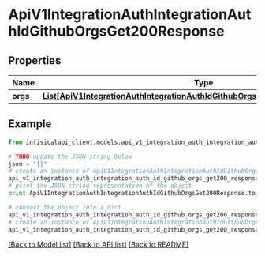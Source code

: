 # ApiV1IntegrationAuthIntegrationAuthIdGithubOrgsGet200Response


## Properties
Name | Type | Description | Notes
------------ | ------------- | ------------- | -------------
**orgs** | [**List[ApiV1IntegrationAuthIntegrationAuthIdGithubOrgsGet200ResponseOrgsInner]**](ApiV1IntegrationAuthIntegrationAuthIdGithubOrgsGet200ResponseOrgsInner.md) |  | 

## Example

```python
from infisicalapi_client.models.api_v1_integration_auth_integration_auth_id_github_orgs_get200_response import ApiV1IntegrationAuthIntegrationAuthIdGithubOrgsGet200Response

# TODO update the JSON string below
json = "{}"
# create an instance of ApiV1IntegrationAuthIntegrationAuthIdGithubOrgsGet200Response from a JSON string
api_v1_integration_auth_integration_auth_id_github_orgs_get200_response_instance = ApiV1IntegrationAuthIntegrationAuthIdGithubOrgsGet200Response.from_json(json)
# print the JSON string representation of the object
print ApiV1IntegrationAuthIntegrationAuthIdGithubOrgsGet200Response.to_json()

# convert the object into a dict
api_v1_integration_auth_integration_auth_id_github_orgs_get200_response_dict = api_v1_integration_auth_integration_auth_id_github_orgs_get200_response_instance.to_dict()
# create an instance of ApiV1IntegrationAuthIntegrationAuthIdGithubOrgsGet200Response from a dict
api_v1_integration_auth_integration_auth_id_github_orgs_get200_response_from_dict = ApiV1IntegrationAuthIntegrationAuthIdGithubOrgsGet200Response.from_dict(api_v1_integration_auth_integration_auth_id_github_orgs_get200_response_dict)
```
[[Back to Model list]](../README.md#documentation-for-models) [[Back to API list]](../README.md#documentation-for-api-endpoints) [[Back to README]](../README.md)


